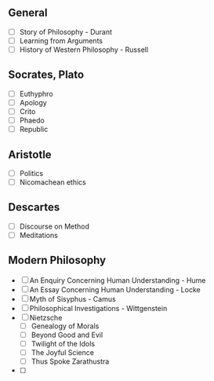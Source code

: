 ## General 
- [ ] Story of Philosophy - Durant 
- [ ] Learning from Arguments 
- [ ] History of Western Philosophy - Russell
## Socrates, Plato 
- [ ] Euthyphro 
- [ ] Apology 
- [ ] Crito 
- [ ] Phaedo 
- [ ] Republic 
## Aristotle 
- [ ] Politics 
- [ ] Nicomachean ethics 
## Descartes 
- [ ] Discourse on Method 
- [ ] Meditations 
## Modern Philosophy 
- [ ] An Enquiry Concerning Human Understanding - Hume 
- [ ] An Essay Concerning Human Understanding - Locke
- [ ] Myth of Sisyphus - Camus 
- [ ] Philosophical Investigations - Wittgenstein 
- [ ] Nietzsche 
	- [ ] Genealogy of Morals 
	- [ ] Beyond Good and Evil 
	- [ ] Twilight of the Idols 
	- [ ] The Joyful Science 
	- [ ] Thus Spoke Zarathustra 
- [ ] 
